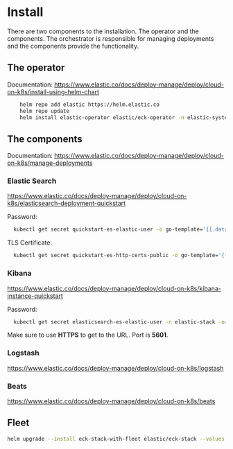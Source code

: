 # Install

There are two components to the installation. The operator and the components. The orchestrator is responsible for managing deployments and the components provide the functionality.

## The operator

Documentation: https://www.elastic.co/docs/deploy-manage/deploy/cloud-on-k8s/install-using-helm-chart

```bash
    helm repo add elastic https://helm.elastic.co
    helm repo update
    helm install elastic-operator elastic/eck-operator -n elastic-system --create-namespace
```

## The components

Documentation: https://www.elastic.co/docs/deploy-manage/deploy/cloud-on-k8s/manage-deployments

### Elastic Search

https://www.elastic.co/docs/deploy-manage/deploy/cloud-on-k8s/elasticsearch-deployment-quickstart

Password:

```bash
  kubectl get secret quickstart-es-elastic-user -o go-template='{{.data.elastic | base64decode}}'
```

TLS Certificate:

```bash
  kubectl get secret quickstart-es-http-certs-public -o go-template='{{index .data "tls.crt" | base64decode }}'
```

### Kibana

https://www.elastic.co/docs/deploy-manage/deploy/cloud-on-k8s/kibana-instance-quickstart

Password:

```bash
  kubectl get secret elasticsearch-es-elastic-user -n elastic-stack -o=jsonpath='{.data.elastic}' | base64 --decode; echo
```

Make sure to use **HTTPS** to get to the URL. Port is **5601**.

### Logstash

https://www.elastic.co/docs/deploy-manage/deploy/cloud-on-k8s/logstash

### Beats

https://www.elastic.co/docs/deploy-manage/deploy/cloud-on-k8s/beats

## Fleet

```bash
helm upgrade --install eck-stack-with-fleet elastic/eck-stack --values eck-with-fleet-values.yaml -n elastic-stack --create-namespace
```